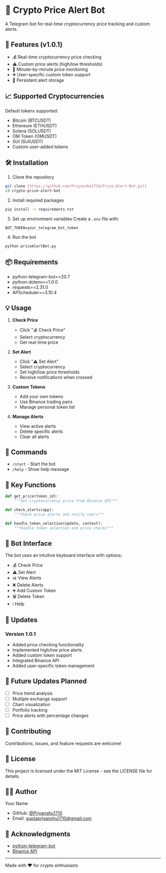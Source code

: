 # 🤖 Crypto Price Alert Bot

A Telegram bot for real-time cryptocurrency price tracking and custom alerts.

## 🚀 Features (v1.0.1)

- 💰 Real-time cryptocurrency price checking
- ⚠️ Custom price alerts (high/low thresholds)
- 🔄 Minute-by-minute price monitoring
- ➕ User-specific custom token support
- 💾 Persistent alert storage

## 📈 Supported Cryptocurrencies

Default tokens supported:
- Bitcoin (BTCUSDT)
- Ethereum (ETHUSDT)
- Solana (SOLUSDT)
- OM Token (OMUSDT)
- SUI (SUIUSDT)
- Custom user-added tokens

## 🛠️ Installation

1. Clone the repository
```bash
git clone [https://github.com/Priyanshu1710/Price-Alert-Bot.git]
cd crypto-price-alert-bot
```

2. Install required packages
```bash
pip install -r requirements.txt
```

3. Set up environment variables
Create a `.env` file with:
```env
BOT_TOKEN=your_telegram_bot_token
```

4. Run the bot
```bash
python priceAlertBot.py
```

## 📦 Requirements

- python-telegram-bot==20.7
- python-dotenv==1.0.0
- requests==2.31.0
- APScheduler==3.10.4

## 💡 Usage

1. **Check Price**
   - Click "💰 Check Price"
   - Select cryptocurrency
   - Get real-time price

2. **Set Alert**
   - Click "⚠️ Set Alert"
   - Select cryptocurrency
   - Set high/low price thresholds
   - Receive notifications when crossed

3. **Custom Tokens**
   - Add your own tokens
   - Use Binance trading pairs
   - Manage personal token list

4. **Manage Alerts**
   - View active alerts
   - Delete specific alerts
   - Clear all alerts

## 🤝 Commands

- `/start` - Start the bot
- `/help` - Show help message

## 🔑 Key Functions

```python
def get_price(token_id):
    """Get cryptocurrency price from Binance API"""

def check_alerts(app):
    """Check price alerts and notify users"""

def handle_token_selection(update, context):
    """Handle token selection and price checks"""
```

## 📱 Bot Interface

The bot uses an intuitive keyboard interface with options:
- 💰 Check Price
- ⚠️ Set Alert
- 📊 View Alerts
- ❌ Delete Alerts
- ➕ Add Custom Token
- 🗑️ Delete Token
- ℹ️ Help

## 🔄 Updates

### Version 1.0.1
- Added price checking functionality
- Implemented high/low price alerts
- Added custom token support
- Integrated Binance API
- Added user-specific token management

## 🚀 Future Updates Planned

- [ ] Price trend analysis
- [ ] Multiple exchange support
- [ ] Chart visualization
- [ ] Portfolio tracking
- [ ] Price alerts with percentage changes

## 🤝 Contributing

Contributions, issues, and feature requests are welcome!

## 📝 License

This project is licensed under the MIT License - see the LICENSE file for details.

## 👨‍💻 Author

Your Name
- GitHub: [@Priyanshu1710](https://github.com/Priyanshu1710)
- Email: guptapriyanshu1710@gmail.com

## 🙏 Acknowledgments

- [python-telegram-bot](https://github.com/python-telegram-bot/python-telegram-bot)
- [Binance API](https://binance-docs.github.io/apidocs)

---
Made with ❤️ for crypto enthusiasts